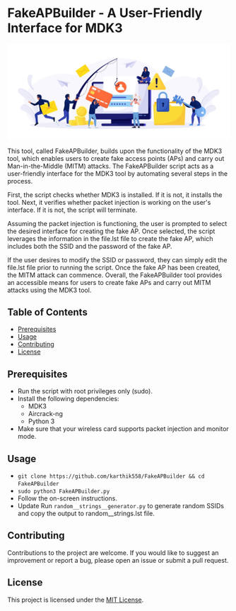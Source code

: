 # FakeAPBuilder - A User-Friendly Interface for MDK3 

![HEADER_IMAGE](src/mitm.png)

This tool, called FakeAPBuilder, builds upon the functionality of the MDK3 tool, which enables users to create fake access points (APs) and carry out Man-in-the-Middle (MITM) attacks. The FakeAPBuilder script acts as a user-friendly interface for the MDK3 tool by automating several steps in the process.

First, the script checks whether MDK3 is installed. If it is not, it installs the tool. Next, it verifies whether packet injection is working on the user's interface. If it is not, the script will terminate.

Assuming the packet injection is functioning, the user is prompted to select the desired interface for creating the fake AP. Once selected, the script leverages the information in the file.lst file to create the fake AP, which includes both the SSID and the password of the fake AP.

If the user desires to modify the SSID or password, they can simply edit the file.lst file prior to running the script. Once the fake AP has been created, the MITM attack can commence. Overall, the FakeAPBuilder tool provides an accessible means for users to create fake APs and carry out MITM attacks using the MDK3 tool.

## Table of Contents

- [Prerequisites](#prerequisites)
- [Usage](#usage)
- [Contributing](#contributing)
- [License](#license)

## Prerequisites
- Run the script with root privileges only (sudo).
- Install the following dependencies:
  - MDK3
  - Aircrack-ng
  - Python 3
- Make sure that your wireless card supports packet injection and monitor mode.

## Usage
- `git clone https://github.com/karthik558/FakeAPBuilder && cd FakeAPBuilder`
- `sudo python3 FakeAPBuilder.py`
- Follow the on-screen instructions.
- Update Run `random__strings__generator.py` to generate random SSIDs and copy the output to random__strings.lst file.

## Contributing

Contributions to the project are welcome. If you would like to suggest an improvement or report a bug, please open an issue or submit a pull request.

## License

This project is licensed under the [MIT License](https://opensource.org/licenses/MIT).